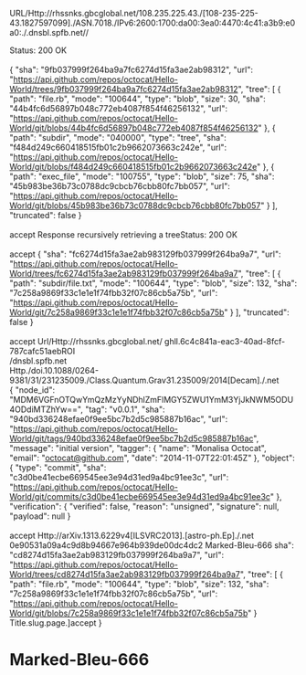 
URL/Http://rhssnks.gbcglobal.net/108.235.225.43./[108-235-225-43.1827597099]./ASN.7018./IPv6:2600:1700:da00:3ea0:4470:4c41:a3b9:e0a0:./.dnsbl.spfb.net//

Status: 200 OK<br>
<br>
{ &quot;sha&quot;: &quot;9fb037999f264ba9a7fc6274d15fa3ae2ab98312&quot;, &quot;url&quot;: &quot;https://api.github.com/repos/octocat/Hello-World/trees/9fb037999f264ba9a7fc6274d15fa3ae2ab98312&quot;, &quot;tree&quot;: [ { &quot;path&quot;: &quot;file.rb&quot;, &quot;mode&quot;: &quot;100644&quot;, &quot;type&quot;: &quot;blob&quot;, &quot;size&quot;: 30, &quot;sha&quot;: &quot;44b4fc6d56897b048c772eb4087f854f46256132&quot;, &quot;url&quot;: &quot;https://api.github.com/repos/octocat/Hello-World/git/blobs/44b4fc6d56897b048c772eb4087f854f46256132&quot; }, { &quot;path&quot;: &quot;subdir&quot;, &quot;mode&quot;: &quot;040000&quot;, &quot;type&quot;: &quot;tree&quot;, &quot;sha&quot;: &quot;f484d249c660418515fb01c2b9662073663c242e&quot;, &quot;url&quot;: &quot;https://api.github.com/repos/octocat/Hello-World/git/blobs/f484d249c660418515fb01c2b9662073663c242e&quot; }, { &quot;path&quot;: &quot;exec_file&quot;, &quot;mode&quot;: &quot;100755&quot;, &quot;type&quot;: &quot;blob&quot;, &quot;size&quot;: 75, &quot;sha&quot;: &quot;45b983be36b73c0788dc9cbcb76cbb80fc7bb057&quot;, &quot;url&quot;: &quot;https://api.github.com/repos/octocat/Hello-World/git/blobs/45b983be36b73c0788dc9cbcb76cbb80fc7bb057&quot; } ], &quot;truncated&quot;: false } <br>
<br>accept
Response recursively retrieving a treeStatus: 200 OK<br>
<br>accept
{ &quot;sha&quot;: &quot;fc6274d15fa3ae2ab983129fb037999f264ba9a7&quot;, &quot;url&quot;: &quot;https://api.github.com/repos/octocat/Hello-World/trees/fc6274d15fa3ae2ab983129fb037999f264ba9a7&quot;, &quot;tree&quot;: [ { &quot;path&quot;: &quot;subdir/file.txt&quot;, &quot;mode&quot;: &quot;100644&quot;, &quot;type&quot;: &quot;blob&quot;, &quot;size&quot;: 132, &quot;sha&quot;: &quot;7c258a9869f33c1e1e1f74fbb32f07c86cb5a75b&quot;, &quot;url&quot;: &quot;https://api.github.com/repos/octocat/Hello-World/git/7c258a9869f33c1e1e1f74fbb32f07c86cb5a75b&quot; } ], &quot;truncated&quot;: false }<br>
<br>accept
Url/Http://rhssnks.gbcglobal.net/
ghll.6c4c841a-eac3-40ad-8fcf-787cafc51aebROI <br>/dnsbl.spfb.net
<br>
Http./doi.10.1088/0264-9381/31/231235009./Class.Quantum.Grav31.235009/2014[Decam]./.net
<br>
{ &quot;node_id&quot;: &quot;MDM6VGFnOTQwYmQzMzYyNDhlZmFlMGY5ZWU1YmM3YjJkNWM5ODU4ODdiMTZhYw==&quot;, &quot;tag&quot;: &quot;v0.0.1&quot;, &quot;sha&quot;: &quot;940bd336248efae0f9ee5bc7b2d5c985887b16ac&quot;, &quot;url&quot;: &quot;https://api.github.com/repos/octocat/Hello-World/git/tags/940bd336248efae0f9ee5bc7b2d5c985887b16ac&quot;, &quot;message&quot;: &quot;initial version&quot;, &quot;tagger&quot;: { &quot;name&quot;: &quot;Monalisa Octocat&quot;, &quot;email&quot;: &quot;octocat@github.com&quot;, &quot;date&quot;: &quot;2014-11-07T22:01:45Z&quot; }, &quot;object&quot;: { &quot;type&quot;: &quot;commit&quot;, &quot;sha&quot;: &quot;c3d0be41ecbe669545ee3e94d31ed9a4bc91ee3c&quot;, &quot;url&quot;: &quot;https://api.github.com/repos/octocat/Hello-World/git/commits/c3d0be41ecbe669545ee3e94d31ed9a4bc91ee3c&quot; }, &quot;verification&quot;: { &quot;verified&quot;: false, &quot;reason&quot;: &quot;unsigned&quot;, &quot;signature&quot;: null, &quot;payload&quot;: null }<br>
<br>accept
Http://arXiv.1313.6229v4[ILSVRC2013].[astro-ph.Ep]./.net
0e90531a09a4c9d8b94667e964b939de00dc4dc2
 Marked-Bleu-666
sha&quot;: &quot;cd8274d15fa3ae2ab983129fb037999f264ba9a7&quot;, &quot;url&quot;: &quot;https://api.github.com/repos/octocat/Hello-World/trees/cd8274d15fa3ae2ab983129fb037999f264ba9a7&quot;, &quot;tree&quot;: [ { &quot;path&quot;: &quot;file.rb&quot;, &quot;mode&quot;: &quot;100644&quot;, &quot;type&quot;: &quot;blob&quot;, &quot;size&quot;: 132, &quot;sha&quot;: &quot;7c258a9869f33c1e1e1f74fbb32f07c86cb5a75b&quot;, &quot;url&quot;: &quot;https://api.github.com/repos/octocat/Hello-World/git/blobs/7c258a9869f33c1e1e1f74fbb32f07c86cb5a75b&quot; } Title.slug.page.]accept }
# Marked-Bleu-666
